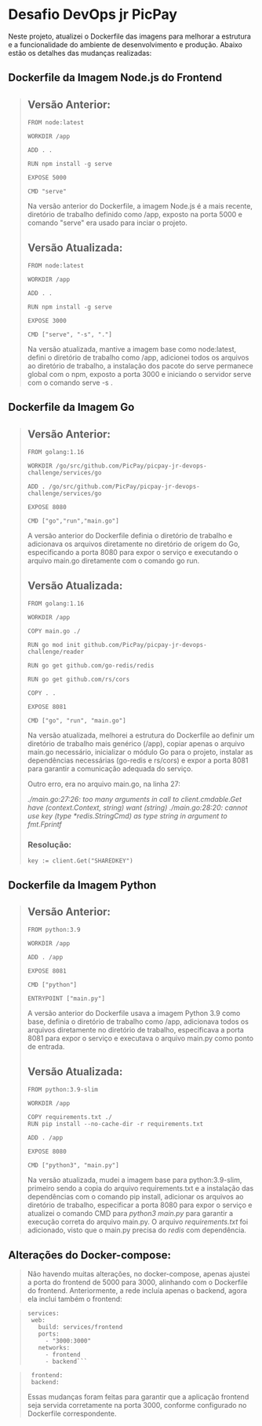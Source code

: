 # Desafio DevOps jr PicPay

Neste projeto, atualizei o Dockerfile das imagens para melhorar a estrutura e a funcionalidade do ambiente de desenvolvimento e produção. Abaixo estão os detalhes das mudanças realizadas:

## Dockerfile da Imagem Node.js do Frontend
>
>## Versão Anterior:
>```
>FROM node:latest
>
>WORKDIR /app
>
>ADD . .
>
>RUN npm install -g serve
>
>EXPOSE 5000
>
>CMD "serve"
>
>```
>Na versão anterior do Dockerfile, a imagem Node.js é a mais recente, diretório de trabalho definido como /app, exposto na porta 5000 e comando "serve" era usado para inciar o projeto.
>
>## Versão Atualizada:
>```
>FROM node:latest
>
>WORKDIR /app
>
>ADD . .
>
>RUN npm install -g serve
>
>EXPOSE 3000
>
>CMD ["serve", "-s", "."]
>
>```
>Na versão atualizada, mantive a imagem base como node:latest, defini o diretório de trabalho como /app, adicionei todos os arquivos ao diretório de trabalho, a instalação dos pacote do serve permanece global com o npm, exposto a porta 3000 e iniciando o servidor serve com o comando serve -s .
>
>
## Dockerfile da Imagem Go

>## Versão Anterior:
>```
>FROM golang:1.16
>
>WORKDIR /go/src/github.com/PicPay/picpay-jr-devops-challenge/services/go
>
>ADD . /go/src/github.com/PicPay/picpay-jr-devops-challenge/services/go
>
>EXPOSE 8080
>
>CMD ["go","run","main.go"]
>
>```
>A versão anterior do Dockerfile definia o diretório de trabalho e adicionava os arquivos diretamente no diretório de origem do Go, especificando a porta 8080 para expor o serviço e executando o arquivo main.go diretamente com o comando go run.
>
>## Versão Atualizada:
>```
>FROM golang:1.16
>
>WORKDIR /app
>
>COPY main.go ./
>
>RUN go mod init github.com/PicPay/picpay-jr-devops-challenge/reader
>
>RUN go get github.com/go-redis/redis
>
>RUN go get github.com/rs/cors
>
>COPY . .
>
>EXPOSE 8081
>
>CMD ["go", "run", "main.go"]
>
>```
> Na versão atualizada, melhorei a estrutura do Dockerfile ao definir um diretório de trabalho mais genérico (/app), copiar apenas o arquivo main.go necessário, inicializar o módulo Go para o projeto, instalar as dependências necessárias (go-redis e rs/cors) e expor a porta 8081 para garantir a comunicação adequada do serviço.
>
>Outro erro, era no arquivo main.go, na linha 27:
>
>_./main.go:27:26: too many arguments in call to client.cmdable.Get
>        have (context.Context, string)
>        want (string)
>./main.go:28:20: cannot use key (type *redis.StringCmd) as type string in argument to fmt.Fprintf_
>
> <h3>Resolução:</h3>
>
>```key := client.Get("SHAREDKEY")```

## Dockerfile da Imagem Python
>
>## Versão Anterior:
>```
>FROM python:3.9
>
>WORKDIR /app
>
>ADD . /app
>
>EXPOSE 8081
>
>CMD ["python"]
>
>ENTRYPOINT ["main.py"]
>```
>A versão anterior do Dockerfile usava a imagem Python 3.9 como base, definia o diretório de trabalho como /app, adicionava todos os arquivos diretamente no diretório de trabalho, especificava a porta 8081 para expor o serviço e executava o arquivo main.py como ponto de entrada.
>
>## Versão Atualizada:
>```
>FROM python:3.9-slim
>
>WORKDIR /app
>
>COPY requirements.txt ./
>RUN pip install --no-cache-dir -r requirements.txt
>
>ADD . /app
>
>EXPOSE 8080
>
>CMD ["python3", "main.py"]
>
>```
> Na versão atualizada, mudei a imagem base para python:3.9-slim, primeiro sendo a copia do arquivo requirements.txt e a instalação das dependências com o comando pip install, adicionar os arquivos ao diretório de trabalho, especificar a porta 8080 para expor o serviço e atualizei o comando CMD para _python3 main.py_ para garantir a execução correta do arquivo main.py. O arquivo _requirements.txt_ foi adicionado, visto que o main.py precisa do _redis_ com dependência.
>

## Alterações do Docker-compose:
>Não havendo muitas alterações, no docker-compose, apenas ajustei a porta do frontend de 5000 para 3000, alinhando com o Dockerfile do frontend. Anteriormente, a rede incluía apenas o backend, agora ela inclui também o frontend:

>```
>services:
>  web:
>    build: services/frontend
>    ports:
>      - "3000:3000"
>    networks:
>      - frontend
>      - backend```

>```networks:
>  frontend:
>  backend:
>```
>Essas mudanças foram feitas para garantir que a aplicação frontend seja servida corretamente na porta 3000, conforme configurado no Dockerfile correspondente.